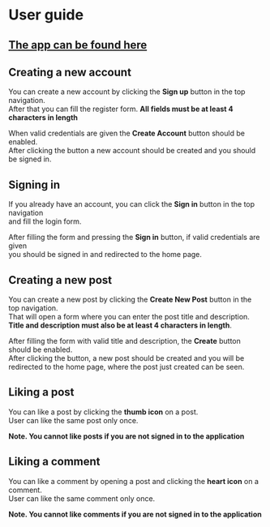 # User guide

## [The app can be found here](https://tsoha-2021-tl.herokuapp.com/)


## Creating a new account
You can create a new account by clicking the <b>Sign up</b> button in the top navigation.  
After that you can fill the register form. <b>All fields must be at least 4 characters in length</b>

When valid credentials are given the <b>Create  Account</b> button should be enabled.  
After clicking the button a new account should be created and you should be signed in.


## Signing in
If you already have an account, you can click the <b>Sign in</b> button in the top navigation  
and fill the login form.

After filling the form and pressing the <b>Sign in</b> button, if valid credentials are given  
you should be signed in and redirected to the home page.


## Creating a new post
You can create a new post by clicking the <b>Create New Post</b> button in the top navigation.  
That will open a form where you can enter the post title and description.  
<b>Title and description must also be at least 4 characters in length</b>.

After filling the form with valid title and description, the <b>Create</b> button should be enabled.  
After clicking the button, a new post should be created and you will be redirected to the home page, where the post just created can be seen.

## Liking a post
You can like a post by clicking the <b>thumb icon</b> on a post.  
User can like the same post only once.

<b>Note. You cannot like posts if you are not signed in to the application</b>

## Liking a comment
You can like a comment by opening a post and clicking the <b>heart icon</b> on a comment.  
User can like the same comment only once.

<b>Note. You cannot like comments if you are not signed in to the application</b>

